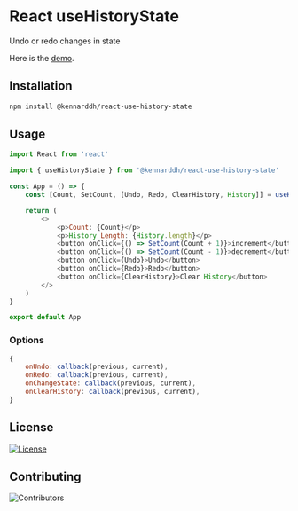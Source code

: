 # React useHistoryState

Undo or redo changes in state

Here is the [demo](https://react-eghud9.stackblitz.io/).

## Installation

```bash
npm install @kennarddh/react-use-history-state
```

## Usage

```js
import React from 'react'

import { useHistoryState } from '@kennarddh/react-use-history-state'

const App = () => {
	const [Count, SetCount, [Undo, Redo, ClearHistory, History]] = useHistoryState(1, options)

	return (
		<>
			<p>Count: {Count}</p>
			<p>History Length: {History.length}</p>
			<button onClick={() => SetCount(Count + 1)}>increment</button>
			<button onClick={() => SetCount(Count - 1)}>decrement</button>
			<button onClick={Undo}>Undo</button>
			<button onClick={Redo}>Redo</button>
			<button onClick={ClearHistory}>Clear History</button>
		</>
	)
}

export default App
```

### Options

```javascript
{
	onUndo: callback(previous, current),
	onRedo: callback(previous, current),
	onChangeState: callback(previous, current),
	onClearHistory: callback(previous, current),
}
```

## License

[![License](https://img.shields.io/badge/License-MIT-yellow.svg)](https://opensource.org/licenses/MIT)

## Contributing

![Contributors](https://img.shields.io/badge/Contributors-1-blue.svg)
